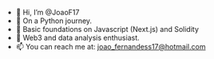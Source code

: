 - 👋 Hi, I’m @JoaoF17
- 👀 On a Python journey. 
- 🌱 Basic foundations on Javascript (Next.js) and Solidity
- 💞️ Web3 and data analysis enthusiast.
- 📫 You can reach me at: joao_fernandess17@hotmail.com

<!---
JoaoF17/JoaoF17 is a ✨ special ✨ repository because its `README.md` (this file) appears on your GitHub profile.
You can click the Preview link to take a look at your changes.
--->
